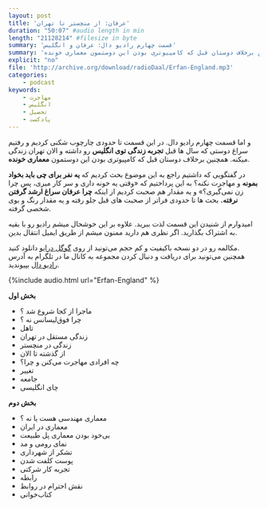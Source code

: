 ```yaml
---
layout: post
title: 'عرفان: از منچستر تا تهران'
duration: "50:07" #audio length in min
length: "21128214" #filesize in byte
summary: 'قسمت چهارم رادیو دال: عرفان و انگلیس'
summary: 'در این قسمت تا حدودی چارچوب شکنی کردیم و رفتیم سراغ دوستی که سال ها قبل تجربه زندگی توی انگلیس رو داشته و الان تهران زندگی میکنه. همچنین برخلاف دوستان قبل که کامپیوتری بودن این دوستمون معماری خونده.'
explicit: "no"
file: 'http://archive.org/download/radioDaal/Erfan-England.mp3'
categories:
    - podcast
keywords:
    - مهاجرت
    - انگلیس
    - تحصیل
    - پادکست
---
```


و اما قسمت چهارم رادیو دال. در این قسمت تا حدودی چارچوب شکنی کردیم و رفتیم سراغ دوستی که سال ها قبل **تجربه زندگی توی انگلیس** رو داشته و الان تهران زندگی میکنه. همچنین برخلاف دوستان قبل که کامپیوتری بودن این دوستمون **معماری خونده**.

در گفتگویی که داشتیم راجع به این موضوع بحث کردیم که **یه نفر برای چی باید بخواد بمونه** و مهاجرت نکنه؟ به این پرداختیم که «وقتی یه خونه داری و سر کار میری، پس چرا زن نمی‌گیری؟» و یه مقدار هم صحبت کردیم از اینکه **چرا عرفان سراغ ارشد گرفتن نرفته.**
بحث ها تا حدودی فراتر از صحبت های قبل جلو رفته و یه مقدار رنگ و بوی شخصی گرفته.

امیدوارم از شنیدن این قسمت لذت ببرید. علاوه بر این خوشحال میشم رادیو رو با بقیه به اشتراک بگذارید. اگر نظری هم دارید ممنون میشم از طریق ایمیل انتقال بدین.

مکالمه رو در دو نسخه باکیفیت و کم حجم می‌تونید از روی [گوگل درایو](http://bit.ly/daal-04) دانلود کنید.  
همچنین می‌تونید برای دریافت و دنبال کردن مجموعه به کانال ما در تلگرام به آدرس [رادیو دال](https://telegram.me/radioDaal) بپیوندید.

{%include audio.html url="Erfan-England" %}


**بخش اول**

- ماجرا از کجا شروع شد ؟
- چرا فوق‌لیسانس نه ؟
- تاهل
- زندگی مستقل در تهران
- زندگی در منچستر
- از گذشته تا الان
- چه افرادی مهاجرت می‌کنن و چرا؟
- تغییر
- جامعه
- چای انگلیسی

**بخش دوم**

- معماری مهندسی هست یا نه ؟
- معماری در ایران
- بی‌خود بودن معماری پل طبیعت
- نمای رومی و مد
- تشکر از شهرداری
- پوست کلفت شدن
- تجربه کار شرکتی
- رابطه
- نقش احترام در روابط
- کتاب‌خوانی